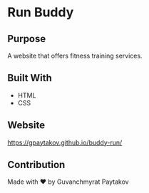 # Run Buddy

## Purpose
A website that offers fitness training services.

## Built With
* HTML
* CSS

## Website
https://gpaytakov.github.io/buddy-run/

## Contribution
Made with ❤️ by Guvanchmyrat Paytakov

